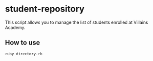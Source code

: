 # student-repository

This script allows you to manage the list of students enrolled at Villains Academy.

## How to use

```shell
ruby directory.rb
```
